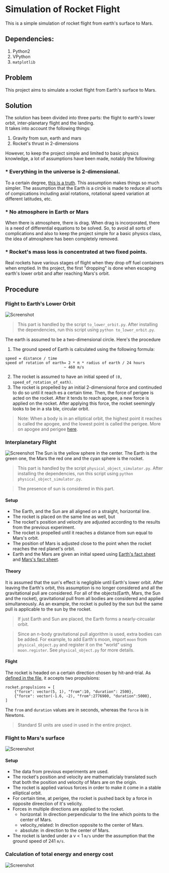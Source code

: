 # Simulation of Rocket Flight

This is a simple simulation of rocket flight from earth's surface to Mars. 

## Dependencies:
1. Python2
2. VPython
3. `matplotlib` 

## Problem
This project aims to simulate a rocket flight from Earth's surface to Mars.

## Solution
The solution has been divided into three parts: the flight to earth's lower orbit, inter-planetary flight and the landing.  
It takes into account the following things:

1. Gravity from sun, earth and mars
2. Rocket's thrust in 2-dimensions

However, to keep the project simple and limited to basic physics knowledge, a lot of assumptions have been made, notably the following:

### * Everything in the universe is 2-dimensional.
To a certain degree, [this is a truth](https://www.youtube.com/watch?v=MTUsOWtxKKA). This assumption makes things so much simpler. The assumption that the Earth is a circle is made to reduce all sorts of compications including axial rotations, rotational speed variation at different latitudes, etc.

### * No atmosphere in Earth or Mars
When there is atmosphere, there is drag. When drag is incorporated, there is a need of differential equations to be solved. So, to avoid all sorts of complications and also to keep the project simple for a basic physics class, the idea of atmosphere has been completely removed.

### * Rocket's mass loss is concentrated at two fixed points.
Real rockets have various stages of flight when they drop off fuel containers when emptied. In ths project, the first "dropping" is done when escaping earth's lower orbit and after reaching Mars's orbit.

## Procedure
### Flight to Earth's Lower Orbit
![Screenshot](screenshots/to_lower_orbit.png)
> This part is handled by the script `to_lower_orbit.py`. After installing the dependencies, run this script using `python to_lower_orbit.py`.

The earth is assumed to be a two-dimensional circle. Here's the procedure
1. The ground speed of Earth is calculated using the following formula:

```
speed = distance / time
speed of rotation of earth= 2 * π * radius of earth / 24 hours
                          ~ 460 m/s 
```
2. The rocket is assumed to have an initial speed of `(0, speed_of_rotation_of_eath)`.
3. The rocket is propelled by an initial 2-dimensional force and continuded to do so until it reach
es a certain time. Then, the force of perigee is acted on the rocket. After it tends to reach apogee, a
new force is applied on the rocket. After applying this force, the rocket seemingly looks to be in a sta
ble, circular orbit.

> Note: When a body is in an elliptical orbit, the highest point it reaches is called the apogee, and the lowest point is called the perigee. More on apogee and perigee [here](https://en.wikipedia.org/wiki/Apsis).

### Interplanetary Flight
![Screenshot](screenshots/interplanetary.png)
The Sun is the yellow sphere in the center. The Earth is the green one, the Mars the red one and the cyan sphere is the rocket.

> This part is handled by the script `physical_object_simulator.py`. After installing the dependencies, run this script using `python physical_object_simulator.py`.

> The presence of sun is considered in this part.

#### Setup
* The Earth, and the Sun are all aligned on a straight, horizontal line. 
* The rocket is placed on the same line as well, but 
* The rocket's position and velocity are adjusted according to the results from the previous experiment.
* The rocket is propelled until it reaches a distance from sun equal to Mars's orbit.
* The position of Mars is adjusted close to the point when the rocket reaches the red planet's orbit.
* Earth and the Mars are given an initial speed using [Earth's fact sheet](http://nssdc.gsfc.nasa.gov/planetary/factsheet/earthfact.html) and [Mars's fact sheet](http://nssdc.gsfc.nasa.gov/planetary/factsheet/marsfact.html). 

#### Theory
It is assumed that the sun's effect is negligible until Earth's lower orbit. After leaving the Earth's orbit, this assumption is no longer considered and all the gravitational pull are considered. For all of the objects(Earth, Mars, the Sun and the rocket), gravitational pull from all bodies are considered and applied simultaneously. As an example, the rocket is pulled by the sun but the same pull is applicable to the sun by the rocket. 

> If just Earth and Sun are placed, the Earth forms a nearly-circualar orbit.
  
> Since an n-body gravitational pull algorithm is used, extra bodies can be added. For example, to add Earth's moon, import `moon` from `physical_object.py` and register it on the "world" using `moon.register`. See `physical_object.py` for more details.

#### Flight
The rocket is headed on a certain direction chosen by hit-and-trial. As [defined in the file](physical_object.py#L186), it accepts two propulsions:

```
rocket.propulsions = [
    {"force": vector(5, 1), "from":10, "duration": 2500},
    {"force": vector(-1.6, -2), "from":2776900, "duration":5000},
]
```
The `from` and `duration` values are in seconds, whereas the `force` is in Newtons.

> Standard SI units are used in used in the entire project.



### Flight to Mars's surface
![Screenshot](screenshots/to_mars_ground.png)
#### Setup
* The data from previous experiments are used.
* The rocket's position and velocity are mathematiclaly translated such that both the position and velocity of Mars are on the origin.
* The rocket is applied various forces in order to make it come in a stable elliptical orbit.
* For certain time, at perigee, the rocket is pushed back by a force in opposite direection of it's velicity.
* Forces in multiple directions are applied to the rocket.
  * horizontal: In direction perpendicular to the line which points to the center of Mars.
  * velocity_related: In direction opposite to the center of Mars.
  * absolute: in direction to the center of Mars.
 * The rocket is landed under a v < 1 `m/s` under the assumption that the ground speed of 241 `m/s`.
 
 
### Calculation of total energy and energy cost
![Screenshot](screenshots/energy_calculator.png)
